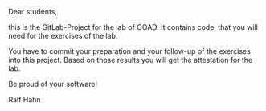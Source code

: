 Dear students,

this is the GitLab-Project for the lab of OOAD. It contains code, that you will need for the exercises of the lab.

You have to commit your preparation and your follow-up of the exercises into this project. 
Based on those results you will get the attestation for the lab.

Be proud of your software!

Ralf Hahn